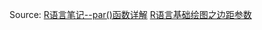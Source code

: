 Source: 
[R语言笔记--par()函数详解](https://blog.csdn.net/Heidlyn/article/details/54581605?utm_medium=distribute.pc_relevant.none-task-blog-title-4&spm=1001.2101.3001.4242)
[R语言基础绘图之边距参数](https://www.jianshu.com/p/5fbaf17d9aee)
